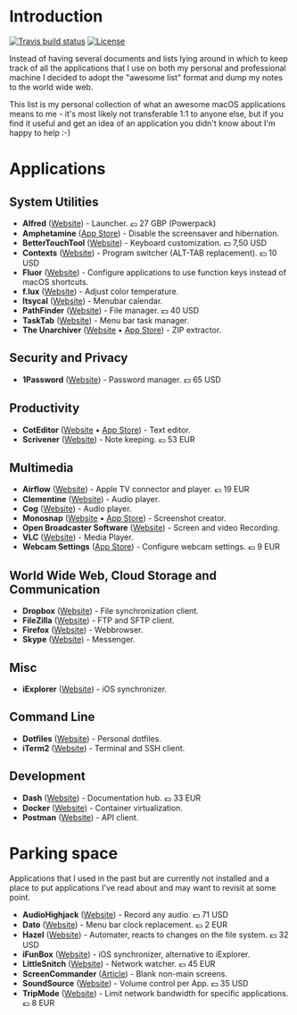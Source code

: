 # Introduction

[![Travis build status](https://api.travis-ci.org/perdian/awesome-macos-applications.svg)](https://travis-ci.org/perdian/awesome-macos-applications)
[![License](https://img.shields.io/:license-mit-blue.svg)](https://badges.mit-license.org/)

Instead of having several documents and lists lying around in which to keep track of all the applications that I use on both my personal and professional machine I decided to adopt the "awesome list" format and dump my notes to the world wide web.

This list is my personal collection of what an awesome macOS applications means to me - it's most likely not transferable 1:1 to anyone else, but if you find it useful and get an idea of an application you didn't know about I'm happy to help :-)

# Applications

## System Utilities
* **Alfred** ([Website](https://www.alfredapp.com/)) - Launcher. 💷 27 GBP (Powerpack)
* **Amphetamine** ([App Store](https://apps.apple.com/de/app/amphetamine/id937984704)) - Disable the screensaver and hibernation.
* **BetterTouchTool** ([Website](https://folivora.ai/downloads)) - Keyboard customization. 💵 7,50 USD
* **Contexts** ([Website](https://contexts.co/)) - Program switcher (ALT-TAB replacement). 💵 10 USD
* **Fluor** ([Website](https://github.com/Pyroh/Fluor)) - Configure applications to use function keys instead of macOS shortcuts.
* **f.lux** ([Website](https://justgetflux.com/news/pages/macquickstart/)) - Adjust color temperature.
* **Itsycal** ([Website](https://www.mowglii.com/itsycal/)) - Menubar calendar.
* **PathFinder** ([Website](https://cocoatech.com/#/)) - File manager. 💵 40 USD
* **TaskTab** ([Website](https://fiplab.com/apps/task-tab-for-mac)) - Menu bar task manager.
* **The Unarchiver** ([Website](https://theunarchiver.com/) ▪ [App Store](https://apps.apple.com/us/app/the-unarchiver/id425424353)) - ZIP extractor.

## Security and Privacy
* **1Password** ([Website](https://1password.com/downloads/mac/)) - Password manager. 💵 65 USD

## Productivity
* **CotEditor** ([Website](https://coteditor.com/) ▪ [App Store](https://apps.apple.com/app/coteditor/id1024640650)) - Text editor.
* **Scrivener** ([Website](https://www.literatureandlatte.com/scrivener/download)) - Note keeping. 💶 53 EUR

## Multimedia
* **Airflow** ([Website](https://airflow.app/)) - Apple TV connector and player. 💶 19 EUR
* **Clementine** ([Website](https://www.clementine-player.org/)) - Audio player.
* **Cog** ([Website](https://kode54.net/cog/)) - Audio player.
* **Monosnap** ([Website](https://monosnap.com/) ▪ [App Store](https://apps.apple.com/de/app/monosnap-screenshot-editor/id540348655)) - Screenshot creator.
* **Open Broadcaster Software** ([Website](https://obsproject.com/)) - Screen and video Recording.
* **VLC** ([Website](https://www.videolan.org/vlc/)) - Media Player.
* **Webcam Settings** ([App Store](https://apps.apple.com/de/app/webcam-settings/id533696630)) - Configure webcam settings. 💶 9 EUR

## World Wide Web, Cloud Storage and Communication
* **Dropbox** ([Website](https://www.dropbox.com/downloading)) - File synchronization client.
* **FileZilla** ([Website](https://filezilla-project.org/)) - FTP and SFTP client.
* **Firefox** ([Website](https://www.mozilla.org/de/firefox/new/)) - Webbrowser.
* **Skype** ([Website](https://en.wikipedia.org/wiki/Skype)) - Messenger.

## Misc
* **iExplorer** ([Website](https://macroplant.com/iexplorer)) - iOS synchronizer.

## Command Line
* **Dotfiles** ([Website](https://github.com/perdian/dotfiles)) - Personal dotfiles.
* **iTerm2** ([Website](https://iterm2.com/index.html)) - Terminal and SSH client.

## Development
* **Dash** ([Website](https://kapeli.com/dash)) - Documentation hub. 💶 33 EUR
* **Docker** ([Website](https://docs.docker.com/docker-for-mac/install/)) - Container virtualization.
* **Postman** ([Website](https://www.getpostman.com/)) - API client.

# Parking space

Applications that I used in the past but are currently not installed and a place to put applications I've read about and may want to revisit at some point.

* **AudioHighjack** ([Website](https://www.rogueamoeba.com/audiohijack/)) - Record any audio. 💵 71 USD
* **Dato** ([Website](https://sindresorhus.com/dato)) - Menu bar clock replacement. 💶 2 EUR
* **Hazel** ([Website](https://www.noodlesoft.com/)) - Automater, reacts to changes on the file system. 💵 32 USD
* **iFunBox** ([Website](http://www.i-funbox.com/)) - iOS synchronizer, alternative to iExplorer.
* **LittleSnitch** ([Website](https://www.obdev.at/products/littlesnitch/index.html)) - Network watcher. 💶 45 EUR
* **ScreenCommander** ([Article](https://lifehacker.com/screen-commander-for-mac-blanks-out-second-monitors-wit-1793453593)) - Blank non-main screens.
* **SoundSource** ([Website](https://rogueamoeba.com/soundsource/)) - Volume control per App. 💵 35 USD
* **TripMode** ([Website](https://www.tripmode.ch/)) - Limit network bandwidth for specific applications. 💶 8 EUR
